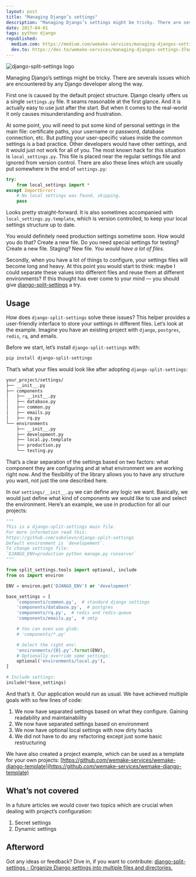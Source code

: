 ```yaml
---
layout: post
title: "Managing Django’s settings"
description: "Managing Django’s settings might be tricky. There are severals issues which are encountered by any Django developer along the way."
date: 2017-04-01
tags: python django
republished:
  medium.com: https://medium.com/wemake-services/managing-djangos-settings-e2b7f496120d
  dev.to: https://dev.to/wemake-services/managing-djangos-settings-37ao
---
```


![django-split-settings logo](https://cdn-images-1.medium.com/max/1600/1*ogBWTa2xptrsZXMB34Pzgw.png)

Managing Django’s settings might be tricky. There are severals issues which are encountered by any Django developer along the way.

First one is caused by the default project structure. Django clearly offers us a single `settings.py` file. It seams reasonable at the first glance. And it is actually easy to use just after the start. But when it comes to the real-world it only causes misunderstanding and frustration.

At some point, you will need to put some kind of personal settings in the main file: certificate paths, your username or password, database connection, etc. But putting your user-specific values inside the common settings is a bad practice. Other developers would have other settings, and it would just not work for all of you. The most known hack for this situation is `local_settings.py`. This file is placed near the regular settings file and ignored from version control. There are also these lines which are usually put somewhere in the end of `settings.py`:

```python
try:
    from local_settings import *
except ImportError:
    # No local settings was found, skipping.
    pass
```

Looks pretty straight-forward. It is also sometimes accompanied with `local_settings.py.template`, which is version controlled, to keep your local settings structure up to date.

You would definitely need production settings sometime soon. How would you do that? Create a new file. Do you need special settings for testing? Create a new file. Staging? New file. *You would have a lot of files.*

Secondly, when you have a lot of things to configure, your settings files will become long and heavy. At this point you would start to think: maybe I could separate these values into different files and reuse them at different environments? If this thought has ever come to your mind — you should give [django-split-settings](https://github.com/sobolevn/django-split-settings) a try.

## Usage

How does `django-split-settings` solve these issues? This helper provides a user-friendly interface to store your settings in different files. Let’s look at the example. Imagine you have an existing project with `django`, `postgres`, `redis`, `rq`, and emails.

Before we start, let’s install `django-split-settings` with:

```bash
pip install django-split-settings
```

That’s what your files would look like after adopting `django-split-settings`:

```bash
your_project/settings/
├── __init__.py
├── components
│   ├── __init__.py
│   ├── database.py
│   ├── common.py
│   ├── emails.py
│   ├── rq.py
└── environments
    ├── __init__.py
    ├── development.py
    ├── local.py.template
    ├── production.py
    └── testing.py
```

That’s a clear separation of the settings based on two factors: what component they are configuring and at what environment we are working right now. And the flexibility of the library allows you to have any structure you want, not just the one described here.

In our `settings/__init__.py` we can define any logic we want. Basically, we would just define what kind of components we would like to use and select the environment. Here’s an example, we use in production for all our projects:

```python
"""
This is a django-split-settings main file.
For more information read this:
https://github.com/sobolevn/django-split-settings
Default environment is `developement`.
To change settings file:
`DJANGO_ENV=production python manage.py runserver`
"""

from split_settings.tools import optional, include
from os import environ

ENV = environ.get('DJANGO_ENV') or 'development'

base_settings = [
    'components/common.py',  # standard django settings
    'components/database.py',  # postgres
    'components/rq.py',  # redis and redis-queue
    'components/emails.py',  # smtp

    # You can even use glob:
    # 'components/*.py'

    # Select the right env:
    'environments/{0}.py'.format(ENV),
    # Optionally override some settings:
    optional('environments/local.py'),
]

# Include settings:
include(*base_settings)
```

And that’s it. Our application would run as usual. We have achieved multiple goals with so few lines of code:

1. We now have separated settings based on what they configure. Gaining readability and maintainability
2. We now have separated settings based on environment
3. We now have optional local settings with now dirty hacks
4. We did not have to do any refactoring except just some basic restructuring

We have also created a project example, which can be used as a template for your own projects: [https://github.com/wemake-services/wemake-django-template](https://github.com/wemake-services/wemake-django-template)

## What’s not covered

In a future articles we would cover two topics which are crucial when dealing with project’s configuration:

1. Secret settings
2. Dynamic settings

## Afterword

Got any ideas or feedback? Dive in, if you want to contribute:
[django-split-settings - Organize Django settings into multiple files and directories.](https://github.com/sobolevn/django-split-settings)
